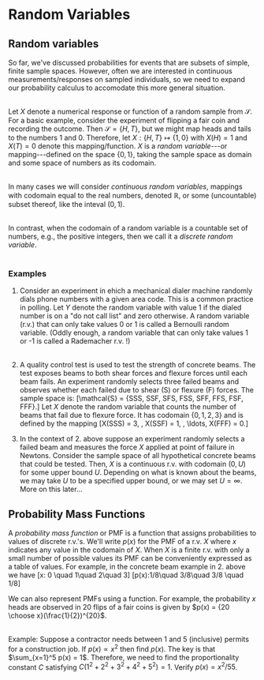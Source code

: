 # Random Variables

## Random variables

So far, we've discussed probabilities for events that are subsets of simple, finite sample spaces.  However, often we are interested in continuous measurements/responses on sampled individuals, so we need to expand our probability calculus to accomodate this more general situation.  <br><br>

Let $X$ denote a numerical response or function of a random sample from $\mathcal{S}$.  For a basic example, consider the experiment of flipping a fair coin and recording the outcome.  Then $\mathcal{S} = \{H, T\}$, but we might map heads and tails to the numbers 1 and 0.  Therefore, let $X:\{H,T\}\mapsto \{1,0\}$ with $X(H) = 1$ and $X(T) = 0$ denote this mapping/function. $X$ is a *random variable*---or mapping---defined on the space $\{0,1\}$, taking the sample space as domain and some space of numbers as its codomain.  <br><br>

In many cases we will consider *continuous random variables*, mappings with codomain equal to the real numbers, denoted $\mathbb{R}$, or some (uncountable) subset thereof, like the inteval $(0,1)$.<br><br>

In contrast, when the codomain of a random variable is a countable set of numbers, e.g., the positive integers, then we call it a *discrete random variable*.<br><br>

### Examples

1. Consider an experiment in ehich a mechanical dialer machine randomly dials phone numbers with a given area code.  This is a common practice in polling.  Let $Y$ denote the random variable with value $1$ if the dialed number is on a "do not call list" and zero otherwise.  A random variable (r.v.) that can only take values 0 or 1 is called a Bernoulli random variable.  (Oddly enough, a random variable that can only take values 1 or -1 is called a Rademacher r.v. !)<br><br>

2. A quality control test is used to test the strength of concrete beams.  The test exposes beams to both shear forces and flexure forces until each beam fails.  An experiment randomly selects three failed beams and observes whether each failed due to shear (S) or flexure (F) forces. The sample space is:
\[\mathcal{S} = \{SSS, SSF, SFS, FSS, SFF, FFS, FSF, FFF\}.\]
Let $X$ denote the random variable that counts the number of beams that fail due to flexure force.  It has codomain $\{0,1,2,3\}$ and is defined by the mapping
\[X(SSS) = 3, \, X(SSF) = 1, \, \ldots, X(FFF) = 0.\]

3. In the context of 2. above suppose an experiment randomly selects a failed beam and measures the force $X$ applied at point of failure in Newtons.  Consider the sample space of all hypothetical concrete beams that could be tested.  Then, $X$ is a continuous r.v. with codomain $(0,U)$ for some upper bound $U$.  Depending on what is known about the beams, we may take $U$ to be a specified upper bound, or we may set $U = \infty$.  More on this later...

## Probability Mass Functions

A *probability mass function* or PMF is a function that assigns probabilities to values of discrete r.v.'s.  We'll write $p(x)$ for the PMF of a r.v. $X$ where $x$ indicates any value in the codomain of $X$.  When $X$ is a finite r.v. with only a small number of possible values its PMF can be conveniently expressed as a table of values.  For example, in the concrete beam example in 2. above we have
\[x: 0 \quad 1\quad 2\quad 3\]
\[p(x):1/8\quad 3/8\quad 3/8 \quad 1/8\]

We can also represent PMFs using a function.  For example, the probability $x$ heads are observed in 20 flips of a fair coins is given by $p(x) = {20 \choose x}(\frac{1}{2})^{20}$.  <br><br>

Example:  Suppose a contractor needs between 1 and 5 (inclusive) permits for a construction job.  If $p(x)\propto x^2$ then find $p(x)$.  The key is that $\sum_{x=1}^5 p(x) = 1$. Therefore, we need to find the proportionality constant $C$ satisfying $C(1^2+2^2+3^2+4^2+5^2) = 1$. Verify $p(x) = x^2 / 55$.






